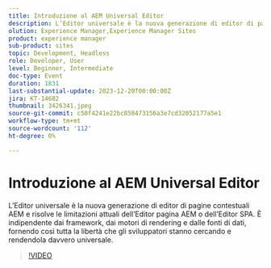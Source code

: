 ```yaml
---
title: Introduzione al AEM Universal Editor
description: L’Editor universale è la nuova generazione di editor di pagine contestuali AEM e risolve le limitazioni attuali dell’Editor pagina AEM o dell’Editor SPA. È indipendente dai framework, dai motori di rendering e dalle fonti di dati, fornendo così tutta la libertà che gli sviluppatori stanno cercando e rendendola davvero universale.
olution: Experience Manager,Experience Manager Sites
product: experience manager
sub-product: sites
topic: Development, Headless
role: Developer, User
level: Beginner, Intermediate
doc-type: Event
duration: 1831
last-substantial-update: 2023-12-20T00:00:00Z
jira: KT-14682
thumbnail: 3426341.jpeg
source-git-commit: c50f4241e22bc858473156a3e7cd32052177a5e1
workflow-type: tm+mt
source-wordcount: '112'
ht-degree: 0%

---
```



# Introduzione al AEM Universal Editor

L’Editor universale è la nuova generazione di editor di pagine contestuali AEM e risolve le limitazioni attuali dell’Editor pagina AEM o dell’Editor SPA. È indipendente dai framework, dai motori di rendering e dalle fonti di dati, fornendo così tutta la libertà che gli sviluppatori stanno cercando e rendendola davvero universale.

>[!VIDEO](https://video.tv.adobe.com/v/3426341/?learn=on)

